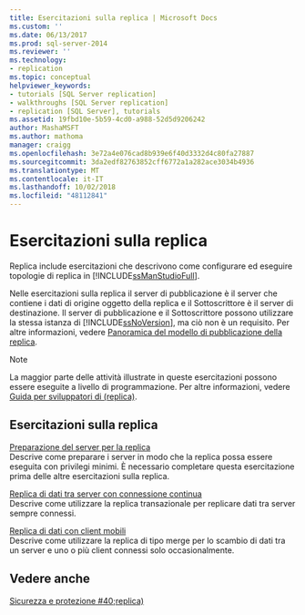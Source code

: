 ```yaml
---
title: Esercitazioni sulla replica | Microsoft Docs
ms.custom: ''
ms.date: 06/13/2017
ms.prod: sql-server-2014
ms.reviewer: ''
ms.technology:
- replication
ms.topic: conceptual
helpviewer_keywords:
- tutorials [SQL Server replication]
- walkthroughs [SQL Server replication]
- replication [SQL Server], tutorials
ms.assetid: 19fbd10e-5b59-4cd0-a988-52d5d9206242
author: MashaMSFT
ms.author: mathoma
manager: craigg
ms.openlocfilehash: 3e72a4e076cad8b939e6f40d3332d4c80fa27887
ms.sourcegitcommit: 3da2edf82763852cff6772a1a282ace3034b4936
ms.translationtype: MT
ms.contentlocale: it-IT
ms.lasthandoff: 10/02/2018
ms.locfileid: "48112841"
---
```

# <a name="replication-tutorials"></a>Esercitazioni sulla replica
  Replica include esercitazioni che descrivono come configurare ed eseguire topologie di replica in [!INCLUDE[ssManStudioFull](../../includes/ssmanstudiofull-md.md)].  
  
 Nelle esercitazioni sulla replica il server di pubblicazione è il server che contiene i dati di origine oggetto della replica e il Sottoscrittore è il server di destinazione. Il server di pubblicazione e il Sottoscrittore possono utilizzare la stessa istanza di [!INCLUDE[ssNoVersion](../../includes/ssnoversion-md.md)], ma ciò non è un requisito. Per altre informazioni, vedere [Panoramica del modello di pubblicazione della replica](publish/replication-publishing-model-overview.md).  
  
> [!NOTE]  
>  La maggior parte delle attività illustrate in queste esercitazioni possono essere eseguite a livello di programmazione. Per altre informazioni, vedere [Guida per sviluppatori di &#40;replica&#41;](concepts/replication-developer-documentation.md).  
  
## <a name="replication-tutorials"></a>Esercitazioni sulla replica  
 [Preparazione del server per la replica](tutorial-preparing-the-server-for-replication.md)  
 Descrive come preparare i server in modo che la replica possa essere eseguita con privilegi minimi. È necessario completare questa esercitazione prima delle altre esercitazioni sulla replica.  
  
 [Replica di dati tra server con connessione continua](tutorial-replicating-data-between-continuously-connected-servers.md)  
 Descrive come utilizzare la replica transazionale per replicare dati tra server sempre connessi.  
  
 [Replica di dati con client mobili](tutorial-replicating-data-with-mobile-clients.md)  
 Descrive come utilizzare la replica di tipo merge per lo scambio di dati tra un server e uno o più client connessi solo occasionalmente.  
  
## <a name="see-also"></a>Vedere anche  
 [Sicurezza e protezione #40;replica&#41;](security/security-and-protection-replication.md)  
  
  
